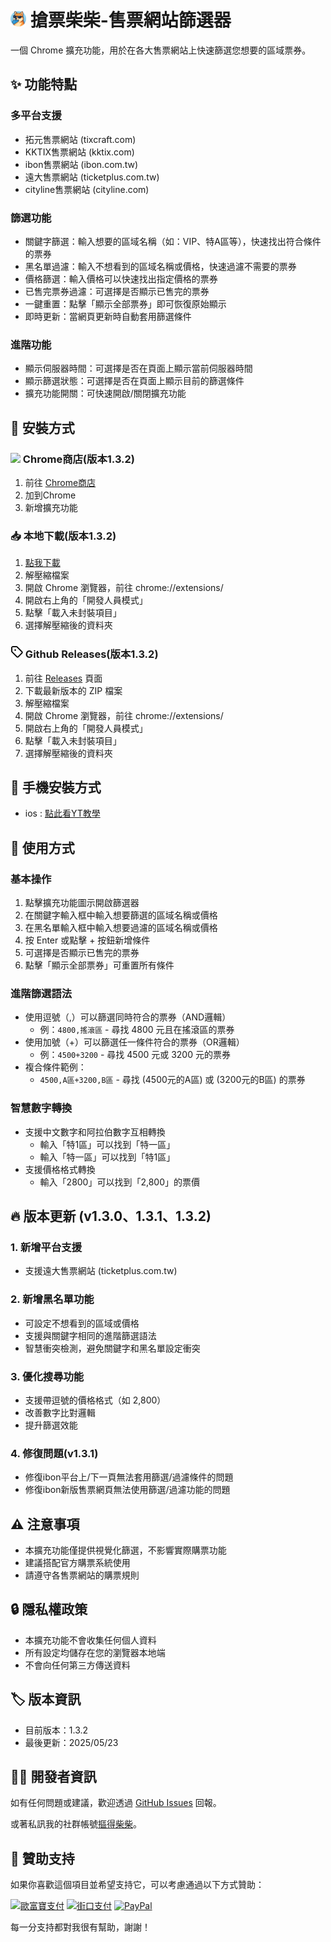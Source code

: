 # <img src="https://raw.githubusercontent.com/coder220224/ticket-filter/refs/heads/main/images/icon128.png" alt="圖片描述" width="25"/>  搶票柴柴-售票網站篩選器


一個 Chrome 擴充功能，用於在各大售票網站上快速篩選您想要的區域票券。

## ✨ 功能特點

### 多平台支援
- 拓元售票網站 (tixcraft.com)
- KKTIX售票網站 (kktix.com)
- ibon售票網站 (ibon.com.tw)
- 遠大售票網站 (ticketplus.com.tw)
- cityline售票網站 (cityline.com)

### 篩選功能
- 關鍵字篩選：輸入想要的區域名稱（如：VIP、特A區等），快速找出符合條件的票券
- 黑名單過濾：輸入不想看到的區域名稱或價格，快速過濾不需要的票券
- 價格篩選：輸入價格可以快速找出指定價格的票券
- 已售完票券過濾：可選擇是否顯示已售完的票券
- 一鍵重置：點擊「顯示全部票券」即可恢復原始顯示
- 即時更新：當網頁更新時自動套用篩選條件

### 進階功能
- 顯示伺服器時間：可選擇是否在頁面上顯示當前伺服器時間
- 顯示篩選狀態：可選擇是否在頁面上顯示目前的篩選條件
- 擴充功能開關：可快速開啟/關閉擴充功能

## 🧩 安裝方式
### <img src="https://upload.wikimedia.org/wikipedia/commons/thumb/0/0c/Google_Chrome_Web_Store_icon_2022.svg/884px-Google_Chrome_Web_Store_icon_2022.svg.png" width="25"> Chrome商店(版本1.3.2)
1. 前往 [Chrome商店](https://chromewebstore.google.com/detail/pofndajlpfdonhkefkppngfghocppcck?utm_source=item-share-cb)
2. 加到Chrome
3. 新增擴充功能

### 📥 本地下載(版本1.3.2)
1. [點我下載](https://github.com/coder220224/ticket-filter/releases/download/v1.3.2/ticket-filter-v1.3.2.zip)
2. 解壓縮檔案
3. 開啟 Chrome 瀏覽器，前往 chrome://extensions/
4. 開啟右上角的「開發人員模式」
5. 點擊「載入未封裝項目」
6. 選擇解壓縮後的資料夾

### <img src="https://raw.githubusercontent.com/primer/octicons/main/icons/tag-16.svg" width="20" /> Github Releases(版本1.3.2)
1. 前往 [Releases](https://github.com/coder220224/ticket-filter/releases) 頁面
2. 下載最新版本的 ZIP 檔案
3. 解壓縮檔案
4. 開啟 Chrome 瀏覽器，前往 chrome://extensions/
5. 開啟右上角的「開發人員模式」
6. 點擊「載入未封裝項目」
7. 選擇解壓縮後的資料夾

## 📱 手機安裝方式
- ios : [點此看YT教學](https://youtube.com/shorts/KQwCQwVKBBY?feature=share)

## 🔧 使用方式

### 基本操作
1. 點擊擴充功能圖示開啟篩選器
2. 在關鍵字輸入框中輸入想要篩選的區域名稱或價格
3. 在黑名單輸入框中輸入想要過濾的區域名稱或價格
4. 按 Enter 或點擊 + 按鈕新增條件
5. 可選擇是否顯示已售完的票券
6. 點擊「顯示全部票券」可重置所有條件

### 進階篩選語法
- 使用逗號（,）可以篩選同時符合的票券（AND邏輯）
  - 例：`4800,搖滾區` - 尋找 4800 元且在搖滾區的票券
- 使用加號（+）可以篩選任一條件符合的票券（OR邏輯）
  - 例：`4500+3200` - 尋找 4500 元或 3200 元的票券
- 複合條件範例：
  - `4500,A區+3200,B區` - 尋找 (4500元的A區) 或 (3200元的B區) 的票券

### 智慧數字轉換
- 支援中文數字和阿拉伯數字互相轉換
  - 輸入「特1區」可以找到「特一區」
  - 輸入「特一區」可以找到「特1區」
- 支援價格格式轉換
  - 輸入「2800」可以找到「2,800」的票價

## 🔥 版本更新 (v1.3.0、1.3.1、1.3.2)
### 1. 新增平台支援
   - 支援遠大售票網站 (ticketplus.com.tw)

### 2. 新增黑名單功能
   - 可設定不想看到的區域或價格
   - 支援與關鍵字相同的進階篩選語法
   - 智慧衝突檢測，避免關鍵字和黑名單設定衝突

### 3. 優化搜尋功能
   - 支援帶逗號的價格格式（如 2,800）
   - 改善數字比對邏輯
   - 提升篩選效能
### 4. 修復問題(v1.3.1)
   - 修復ibon平台上/下一頁無法套用篩選/過濾條件的問題
   - 修復ibon新版售票網頁無法使用篩選/過濾功能的問題


## ⚠️ 注意事項

- 本擴充功能僅提供視覺化篩選，不影響實際購票功能
- 建議搭配官方購票系統使用
- 請遵守各售票網站的購票規則

## 🔒 隱私權政策

- 本擴充功能不會收集任何個人資料
- 所有設定均儲存在您的瀏覽器本地端
- 不會向任何第三方傳送資料

## 🏷️ 版本資訊

- 目前版本：1.3.2
- 最後更新：2025/05/23

## 👨‍💻 開發者資訊

如有任何問題或建議，歡迎透過 [GitHub Issues](https://github.com/poning0224/tixcraft-filter/issues) 回報。

或著私訊我的社群帳號[摳得柴柴](https://www.threads.net/@coder22022)。

## 💝 贊助支持
如果你喜歡這個項目並希望支持它，可以考慮通過以下方式贊助：

<a href="https://p.opay.tw/Ha7w9"><img src="https://payment.opay.tw/Content/themes/WebStyle201404/images/allpay.png" alt="歐富寶支付" width="203"></a> <a href="https://mkt.jkopay.com/desktop?url=https%3A%2F%2Fservice.jkopay.com%2Fr%2Ftransfer%3Fj%3DTransfer%253A902576414"><img src="https://i.ibb.co/nNTmRYsQ/logo-modified.png" alt="街口支付" width="110"></a> <a href="https://www.paypal.com/ncp/payment/2WNV2F4R55J7A"><img src="https://i.ibb.co/JRSMqgVC/Paypal-chreckout-logo.png" alt="PayPal" width="155"></a>

每一分支持都對我很有幫助，謝謝！


